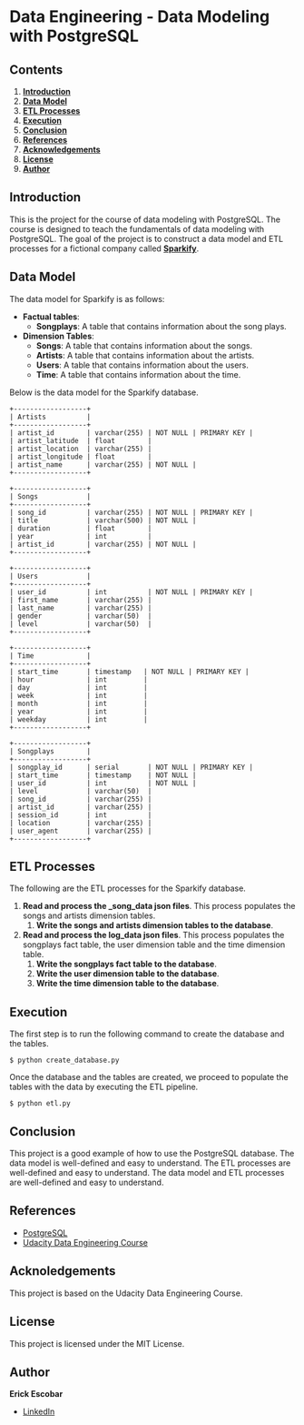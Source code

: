 # Data Engineering - Data Modeling with PostgreSQL

## Contents
1. [**Introduction**](#introduction)
2. [**Data Model**](#data-model)
3. [**ETL Processes**](#etl-processes)
4. [**Execution**](#execution)
5. [**Conclusion**](#conclusion)
6. [**References**](#references)
7. [**Acknowledgements**](#acknowledgements)
8. [**License**](#license)
9. [**Author**](#author)

## Introduction
This is the project for the course of data modeling with PostgreSQL. 
The course is designed to teach the fundamentals of data modeling with PostgreSQL. 
The goal of the project is to construct a data model and ETL processes for a fictional company called 
[**Sparkify**](https://www.udacity.com/).

## Data Model
The data model for Sparkify is as follows: 
* **Factual tables**: 
  * **Songplays**: A table that contains information about the song plays.
* **Dimension Tables**:
  * **Songs**: A table that contains information about the songs.
  * **Artists**: A table that contains information about the artists.
  * **Users**: A table that contains information about the users.
  * **Time**: A table that contains information about the time.

Below is the data model for the Sparkify database.
  

    +------------------+
    | Artists          |
    +------------------+
    | artist_id        | varchar(255) | NOT NULL | PRIMARY KEY | 
    | artist_latitude  | float        | 
    | artist_location  | varchar(255) | 
    | artist_longitude | float        | 
    | artist_name      | varchar(255) | NOT NULL | 
    +------------------+

    +------------------+
    | Songs            |
    +------------------+
    | song_id          | varchar(255) | NOT NULL | PRIMARY KEY | 
    | title            | varchar(500) | NOT NULL | 
    | duration         | float        | 
    | year             | int          | 
    | artist_id        | varchar(255) | NOT NULL | 
    +------------------+

    +------------------+
    | Users            |
    +------------------+
    | user_id          | int          | NOT NULL | PRIMARY KEY | 
    | first_name       | varchar(255) |
    | last_name        | varchar(255) | 
    | gender           | varchar(50)  |
    | level            | varchar(50)  |
    +------------------+

    +------------------+
    | Time             |
    +------------------+
    | start_time       | timestamp   | NOT NULL | PRIMARY KEY | 
    | hour             | int         |            
    | day              | int         |                             
    | week             | int         |                                              
    | month            | int         |
    | year             | int         |
    | weekday          | int         |
    +------------------+

    +------------------+
    | Songplays        |    
    +------------------+
    | songplay_id      | serial       | NOT NULL | PRIMARY KEY | 
    | start_time       | timestamp    | NOT NULL | 
    | user_id          | int          | NOT NULL | 
    | level            | varchar(50)  | 
    | song_id          | varchar(255) | 
    | artist_id        | varchar(255) |
    | session_id       | int          | 
    | location         | varchar(255) | 
    | user_agent       | varchar(255) | 
    +------------------+
 

## ETL Processes
The following are the ETL processes for the Sparkify database.
1. **Read and process the _song_data json files**. This process populates the songs and artists dimension tables.
   1. **Write the songs and artists dimension tables to the database**. 
2. **Read and process the log_data json files**. This process populates the songplays fact table, 
the user dimension table and the time dimension table.
   1. **Write the songplays fact table to the database**. 
   2. **Write the user dimension table to the database**. 
   3. **Write the time dimension table to the database**. 
## Execution
The first step is to run the following command to create the database and the tables.

    $ python create_database.py

Once the database and the tables are created, we proceed to populate the tables with the data
by executing the ETL pipeline.

    $ python etl.py

## Conclusion
This project is a good example of how to use the PostgreSQL database. 
The data model is well-defined and easy to understand. 
The ETL processes are well-defined and easy to understand. 
The data model and ETL processes are well-defined and easy to understand.
## References
* [PostgreSQL](https://www.postgresql.org/)
* [Udacity Data Engineering Course](https://www.udacity.com/course/data-engineer-nanodegree--nd027)

## Acknoledgements
This project is based on the Udacity Data Engineering Course.

## License
This project is licensed under the MIT License.

## Author
**Erick Escobar**
* [LinkedIn](https://www.linkedin.com/in/erick-escobar-892b20103/)



